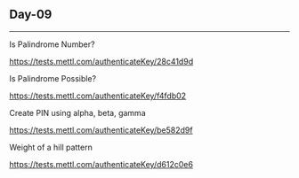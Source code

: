 ## Day-09
----------------
Is Palindrome Number?

https://tests.mettl.com/authenticateKey/28c41d9d

Is Palindrome Possible?

https://tests.mettl.com/authenticateKey/f4fdb02

Create PIN using alpha, beta, gamma

https://tests.mettl.com/authenticateKey/be582d9f

Weight of a hill pattern

https://tests.mettl.com/authenticateKey/d612c0e6
